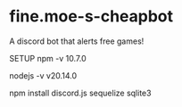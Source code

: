 # fine.moe-s-cheapbot
A discord bot that alerts free games!

SETUP
npm -v
10.7.0

nodejs -v
v20.14.0

npm install discord.js sequelize sqlite3